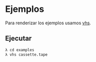 # Ejemplos

Para renderizar los ejemplos usamos [vhs](https://github.com/charmbracelet/vhs).

## Ejecutar

```bash
λ cd examples
λ vhs cassette.tape
```
